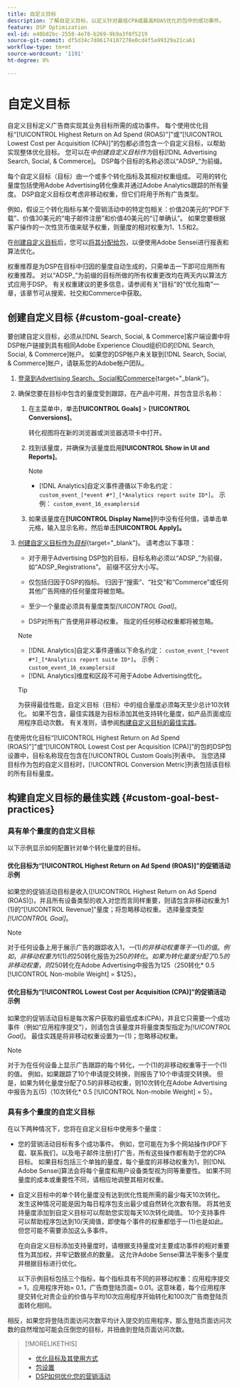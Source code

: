 ```yaml
---
title: 自定义目标
description: 了解自定义目标，以定义针对最低CPA或最高ROAS优化的包中的成功事件。
feature: DSP Optimization
exl-id: e40b82bc-2558-4e78-b269-9b9a3f0f5219
source-git-commit: df5d34c7d86174107278e0cd4f5a99329a21ca61
workflow-type: tm+mt
source-wordcount: '1191'
ht-degree: 0%

---
```


# 自定义目标

自定义目标定义广告商实现其业务目标所需的成功事件。 每个使用优化目标“[!UICONTROL Highest Return on Ad Spend (ROAS)"]”或“[!UICONTROL Lowest Cost per Acquisition (CPA)]”的包都必须包含一个自定义目标，以帮助实现整体优化目标。 您可以在&#x200B;*中创建自定义目标作为*&#x200B;目标[!DNL Advertising Search, Social, & Commerce]。 DSP每个目标的名称必须以“ADSP_”为前缀。

<!-- update image or omit it

![custom goals](/help/dsp/assets/objective-goals.png)
 -->

每个自定义目标（目标）由一个或多个转化指标及其相对权重组成。 可用的转化量度包括使用Adobe Advertising转化像素并通过Adobe Analytics跟踪的所有量度。 DSP自定义目标仅考虑非移动权重，但它们将用于所有广告类型。

例如，假设三个转化指标与某个营销活动中的特定包相关：价值20美元的“PDF下载”、价值30美元的“电子邮件注册”和价值40美元的“订单确认”。 如果您要根据客户操作的一次性货币值来赋予权重，则量度的相对权重为1、1.5和2。

在[创建自定义目标](#custom-goal-create)后，您可以[将其分配给包](/help/dsp/campaign-management/packages/package-settings.md)，以便使用Adobe Sensei进行报表和算法优化。

权重推荐是为DSP在目标中归因的量度自动生成的，只需单击一下即可应用所有权重推荐。 对以“ADSP_”为前缀的目标所做的所有权重更改均在两天内以算法方式应用于DSP。 有关权重建议的更多信息，请参阅有关“目标”的“优化指南”一章，该章节可从搜索、社交和Commerce中获取。

## 创建自定义目标 {#custom-goal-create}

要创建自定义目标，必须从[!DNL Search, Social, & Commerce]客户端设置中将DSP帐户链接到具有相同Adobe Experience Cloud组织ID的[!DNL Search, Social, & Commerce]帐户。 如果您的DSP帐户未关联到[!DNL Search, Social, & Commerce]帐户，请联系您的Adobe帐户团队。

1. [登录到Advertising Search、Social和Commerce](/help/search-social-commerce/getting-started/sign-in.md){target="_blank"}。

1. 确保您要在目标中包含的量度受到跟踪，在产品中可用，并包含显示名称：

   1. 在主菜单中，单击&#x200B;**[!UICONTROL Goals]** > **[!UICONTROL Conversions]**。

      转化视图将在新的浏览器或浏览器选项卡中打开。

   1. 找到该量度，并确保为该量度启用&#x200B;**[!UICONTROL Show in UI and Reports]**。

      >[!NOTE]
      >
      >* [!DNL Analytics]自定义事件遵循以下命名约定： `custom_event_[*event #*]_[*Analytics report suite ID*]`。 示例： `custom_event_16_examplersid`

   1. 如果该量度在&#x200B;**[!UICONTROL Display Name]**&#x200B;列中没有任何值，请单击单元格，输入显示名称，然后单击&#x200B;**[!UICONTROL Apply]。**

1. [创建自定义目标作为&#x200B;*目标*](/help/search-social-commerce/new-ui/goals/objectives/objective-create.md){target="_blank"}。 请考虑以下事项：

   * 对于用于Advertising DSP包的目标，目标名称必须以“ADSP_”为前缀，如“ADSP_Registrations”。 前缀不区分大小写。

   * 仅包括归因于DSP的指标。 归因于“搜索”、“社交”和“Commerce”或任何其他广告网络的任何量度将被忽略。

   * 至少一个量度必须具有量度类型&#x200B;*[!UICONTROL Goal]*。

   * DSP对所有广告使用非移动权重。 指定的任何移动权重都将被忽略。

   >[!NOTE]
   >
   >* [!DNL Analytics]自定义事件遵循以下命名约定： `custom_event_[*event #*]_[*Analytics report suite ID*]`。 示例： `custom_event_16_examplersid`
   >* [!DNL Analytics]维度和区段不可用于Adobe Advertising优化。

   >[!TIP]
   >
   >为获得最佳性能，自定义目标（目标）中的组合量度必须每天至少总计10次转化。 如果不包含，最佳实践是为目标添加其他支持转化量度，如产品页面或应用程序启动次数。 有关准则，请参阅[构建自定义目标的最佳实践](#custom-goal-best-practices)。

在使用优化目标“[!UICONTROL Highest Return on Ad Spend (ROAS)"]”或“[!UICONTROL Lowest Cost per Acquisition (CPA)]”的包的DSP包设置中，目标名称现在包含在[!UICONTROL Custom Goals]列表中。 当您选择目标作为包的自定义目标时，[!UICONTROL Conversion Metric]列表包括该目标的所有目标量度。

## 构建自定义目标的最佳实践 {#custom-goal-best-practices}

### 具有单个量度的自定义目标

以下示例显示如何配置针对单个转化量度的目标。

#### 优化目标为“[!UICONTROL Highest Return on Ad Spend (ROAS)]”的促销活动示例

如果您的促销活动目标是收入([!UICONTROL Highest Return on Ad Spend (ROAS)])，并且所有设备类型的收入对您而言同样重要，则请包含非移动权重为1 (1)的“[!UICONTROL Revenue]”量度；将忽略移动权重。 选择量度类型&#x200B;*[!UICONTROL Goal]*。

<!-- update image or delete 

![example of a ROAS custom goal with a single conversion metric](/help/dsp/assets/custom-goal-roas.png)

-->

>[!NOTE]
>
> 对于任何设备上用于展示广告的跟踪收入$1，一(1)的非移动权重等于一(1)的值。 例如，非移动权重为1 (1)的$250转化报告为$250的转化。 如果为转化量度分配了0.5的非移动权重，则$250转化在Adobe Advertising中报告为$125（$250转化* 0.5 [!UICONTROL Non-mobile Weight] = $125）。

#### 优化目标为“[!UICONTROL Lowest Cost per Acquisition (CPA)]”的促销活动示例

如果您的促销活动目标是每次客户获取的最低成本(CPA)，并且它只需要一个成功事件（例如“应用程序提交”），则请包含该量度并将量度类型指定为&#x200B;*[!UICONTROL Goal]*。 最佳实践是将非移动权重设置为一(1)；忽略移动权重。

<!-- update image or delete 

![example of a CPA custom goal with a single conversion metric](/help/dsp/assets/custom-goal-roas.png)

-->

>[!NOTE]
>
> 对于为在任何设备上显示广告跟踪的每个转化，一个(1)的非移动权重等于一个(1)的值。 例如，如果跟踪了10个申请提交转换，则报告了10个申请提交转换。 但是，如果为转化量度分配了0.5的非移动权重，则10次转化在Adobe Advertising中报告为五(5)（10次转化* 0.5 [!UICONTROL Non-mobile Weight] = 5）。

### 具有多个量度的自定义目标

在以下两种情况下，您将在自定义目标中使用多个量度：

* 您的营销活动目标有多个成功事件。 例如，您可能在为多个网站操作(PDF下载、联系我们，以及电子邮件注册)打广告，所有这些操作都有助于您的CPA目标。 如果目标包括三个单独的量度，每个量度的非移动权重为1，则[!DNL Adobe Sensei]算法会将每个量度和用户设备类型视为同等重要性。 如果不同量度的成本或重要性不同，请相应地调整其相对权重。

<!-- update image or delete it and adjust the wording above

   ![example of a custom goal with multiple metrics](/help/dsp/assets/custom-goal-multiple-properties.png)

-->

* 自定义目标中的单个转化量度没有达到优化性能所需的最少每天10次转化。 发生这种情况可能是因为每日程序包支出最少或自然转化次数有限。 将其他支持量度添加到自定义目标可以帮助您实现每天10次转化阈值。 10个支持事件可以帮助程序包达到10/天阈值，即使每个事件的权重都低于一(1)也是如此。 但您可能不需要添加这么多事件。

  在向自定义目标添加支持量度时，请根据支持量度对主要成功事件的相对重要性为其加权，并牢记数据点的数量。 这允许Adobe Sensei算法平衡多个量度并根据目标进行优化。

  以下示例目标包括三个指标，每个指标具有不同的非移动权重：应用程序提交= 1，应用程序开始= 0.1，广告商登陆页面= 0.01。这意味着，每个应用程序提交转化对贵企业的价值与平均10次应用程序开始转化和100次广告商登陆页面转化相同。

<!-- update image or delete it and adjust the wording above

   ![example of a custom goal with multiple metrics](/help/dsp/assets/custom-goal-multiple-properties2.png)

-->

相反，如果您将登陆页面访问次数平均计入提交的应用程序，那么登陆页面访问次数的自然增加可能会压倒您的目标，并扭曲到登陆页面访问次数。<!--reword-->

>[!MORELIKETHIS]
>
>* [优化目标及其使用方式](optimization-goals.md)
>* [包设置](/help/dsp/campaign-management/packages/package-settings.md)
> * [DSP如何优化您的营销活动](optimization-how-dsp-optimizes-campaigns.md)
